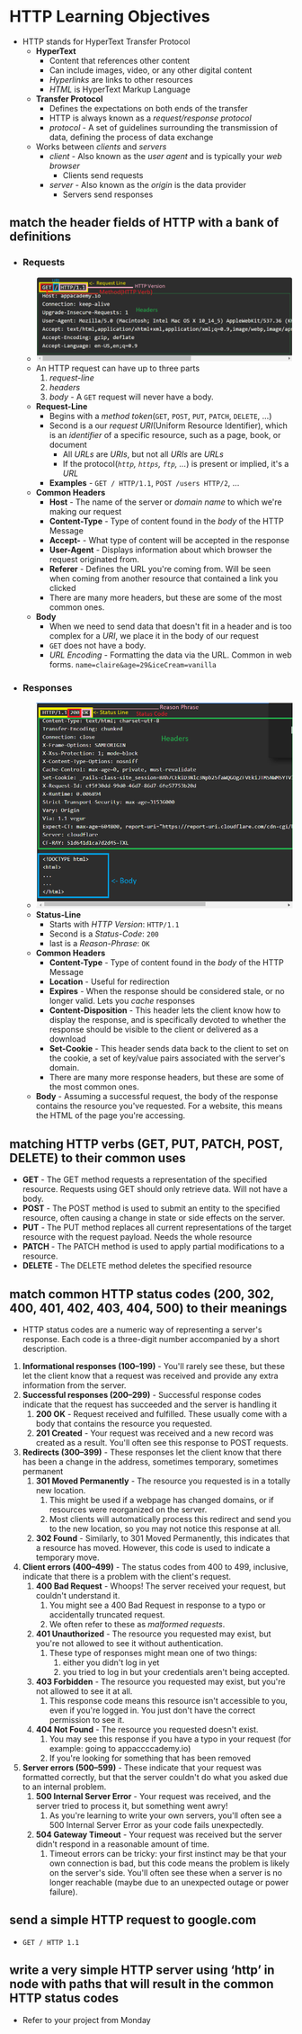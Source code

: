 # HTTP Learning Objectives

- HTTP stands for HyperText Transfer Protocol
  - **HyperText**
    - Content that references other content
    - Can include images, video, or any other digital content
    - *Hyperlinks* are links to other resources
    - *HTML* is HyperText Markup Language
  - **Transfer Protocol**
    - Defines the expectations on both ends of the transfer
    - HTTP is always known as a *request/response protocol*
    - *protocol* - A set of guidelines surrounding the transmission of data, defining the process of data exchange
  - Works between *clients* and *servers*
    - *client* - Also known as the *user agent* and is typically your *web browser*
      - Clients send requests
    - *server* - Also known as the *origin* is the data provider
      - Servers send responses

## match the header fields of HTTP with a bank of definitions

- ### Requests

  - ![http-request](../images/http-request-sample.png)
  - An HTTP request can have up to three parts
    1. *request-line*
    2. *headers*
    3. *body* - A `GET` request will never have a body.  
  - **Request-Line**
    - Begins with a *method token*(`GET`, `POST`, `PUT`, `PATCH`, `DELETE`, ...)
    - Second is a our *request URI*(Uniform Resource Identifier), which is an *identifier* of a specific resource, such as a page, book, or document
      - All *URLs* are *URIs*, but not all *URIs* are *URLs*
      - If the protocol(*`http`, `https`, `ftp`, ...*) is present or implied, it's a *URL*
    - **Examples** - `GET / HTTP/1.1`, `POST /users HTTP/2`, ...
  - **Common Headers**
    - **Host** - The name of the server or *domain name* to which we're making our request
    - **Content-Type** - Type of content found in the *body* of the HTTP Message
    - **Accept-** - What type of content will be accepted in the response
    - **User-Agent** - Displays information about which browser the request originated from.
    - **Referer** - Defines the URL you're coming from.  Will be seen when coming from another resource that contained a link you clicked
    - There are many more headers, but these are some of the most common ones.
  - **Body**
    - When we need to send data that doesn't fit in a header and is too complex for a *URI*, we place it in the body of our request
    - `GET` does not have a body.
    - *URL Encoding* - Formatting the data via the URL.  Common in web forms. `name=claire&age=29&iceCream=vanilla`

- ### Responses
  
  - ![http-response](../images/http-response-sample.png)
  - **Status-Line**
    - Starts with *HTTP Version*: `HTTP/1.1`
    - Second is a *Status-Code*: `200`
    - last is a *Reason-Phrase*: `OK`
  - **Common Headers**
    - **Content-Type** - Type of content found in the *body* of the HTTP Message
    - **Location** - Useful for redirection
    - **Expires** - When the response should be considered stale, or no longer valid. Lets you *cache* responses
    - **Content-Disposition** - This header lets the client know how to display the response, and is specifically devoted to whether the response should be visible to the client or delivered as a download
    - **Set-Cookie** - This header sends data back to the client to set on the cookie, a set of key/value pairs associated with the server's domain.
    - There are many more response headers, but these are some of the most common ones.
  - **Body** - Assuming a successful request, the body of the response contains the resource you've requested. For a website, this means the HTML of the page you're accessing.
  
## matching HTTP verbs (GET, PUT, PATCH, POST, DELETE) to their common uses

- **GET** - The GET method requests a representation of the specified resource. Requests using GET should only retrieve data. Will not have a body.
- **POST** - The POST method is used to submit an entity to the specified resource, often causing a change in state or side effects on the server.
- **PUT** - The PUT method replaces all current representations of the target resource with the request payload.  Needs the whole resource
- **PATCH** - The PATCH method is used to apply partial modifications to a resource.
- **DELETE** - The DELETE method deletes the specified resource

## match common HTTP status codes (200, 302, 400, 401, 402, 403, 404, 500) to their meanings

- HTTP status codes are a numeric way of representing a server's response. Each code is a three-digit number accompanied by a short description.
  
1. **Informational responses (100–199)** - You'll rarely see these, but these let the client know that a request was received and provide any extra information from the server.
2. **Successful responses (200–299)** - Successful response codes indicate that the request has succeeded and the server is handling it
   1. **200 OK** - Request received and fulfilled. These usually come with a body that contains the resource you requested.
   2. **201 Created** - Your request was received and a new record was created as a result. You'll often see this response to POST requests.
3. **Redirects (300–399)** - These responses let the client know that there has been a change in the address, sometimes temporary, sometimes permanent
   1. **301 Moved Permanently** - The resource you requested is in a totally new location.
      1. This might be used if a webpage has changed domains, or if resources were reorganized on the server.
      2. Most clients will automatically process this redirect and send you to the new location, so you may not notice this response at all.
   2. **302 Found** - Similarly, to 301 Moved Permanently, this indicates that a resource has moved. However, this code is used to indicate a temporary move.
4. **Client errors (400–499)** - The status codes from 400 to 499, inclusive, indicate that there is a problem with the client's request.
   1. **400 Bad Request** - Whoops! The server received your request, but couldn't understand it.
      1. You might see a 400 Bad Request in response to a typo or accidentally truncated request.
      2. We often refer to these as *malformed requests*.
   2. **401 Unauthorized** - The resource you requested may exist, but you're not allowed to see it without authentication.
      1. These type of responses might mean one of two things:
         1. either you didn't log in yet
         2. you tried to log in but your credentials aren't being accepted.
   3. **403 Forbidden** - The resource you requested may exist, but you're not allowed to see it at all.
      1. This response code means this resource isn't accessible to you, even if you're logged in. You just don't have the correct permission to see it.
   4. **404 Not Found** - The resource you requested doesn't exist.
      1. You may see this response if you have a typo in your request (for example: going to appaccccademy.io)
      2. If you're looking for something that has been removed
5. **Server errors (500–599)** - These indicate that your request was formatted correctly, but that the server couldn't do what you asked due to an internal problem.
   1. **500 Internal Server Error** - Your request was received, and the server tried to process it, but something went awry!
      1. As you're learning to write your own servers, you'll often see a 500 Internal Server Error as your code fails unexpectedly.
   2. **504 Gateway Timeout** - Your request was received but the server didn't respond in a reasonable amount of time.
      1. Timeout errors can be tricky: your first instinct may be that your own connection is bad, but this code means the problem is likely on the server's side. You'll often see these when a server is no longer reachable (maybe due to an unexpected outage or power failure).

## send a simple HTTP request to google.com

- `GET / HTTP 1.1`

## write a very simple HTTP server using ‘http’ in node with paths that will result in the common HTTP status codes

- Refer to your project from Monday
